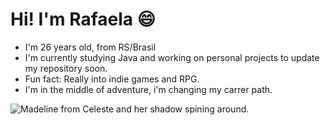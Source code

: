# Hi! I'm Rafaela :smile:


- I'm 26 years old, from RS/Brasil
- I'm currently studying Java and working on personal projects to update my repository soon.
- Fun fact: Really into indie games and RPG.
- I'm in the middle of adventure, i'm changing my carrer path. 




![Madeline from Celeste and her shadow spining around.](https://gaming.tumblr.com/post/181082392011/indie-game-spotlight-celeste-were-back-this)


